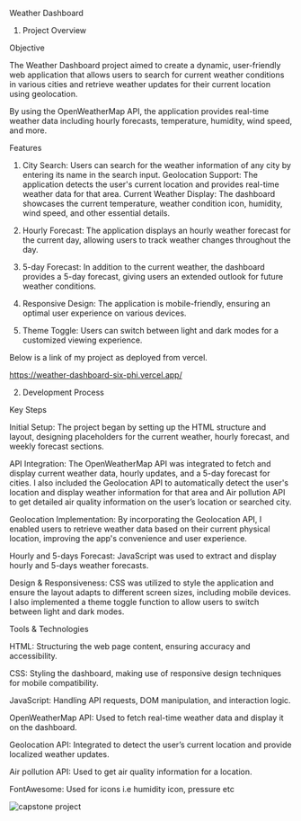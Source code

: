 Weather Dashboard
1. Project Overview

Objective

The Weather Dashboard project aimed to create a dynamic, user-friendly web application that allows users to search for current weather conditions in various cities and retrieve weather updates for their current location using geolocation.

 By using the OpenWeatherMap API, the application provides real-time weather data including hourly forecasts, temperature, humidity, wind speed, and more.

Features

1. City Search: Users can search for the weather information of any city by entering its name in the search input.
Geolocation Support: The application detects the user's current location and provides real-time weather data for that area.
Current Weather Display: The dashboard showcases the current temperature, weather condition icon, humidity, wind speed, and other essential details.

2. Hourly Forecast: The application displays an hourly weather forecast for the current day, allowing users to track weather changes throughout the day.

3. 5-day  Forecast: In addition to the current weather, the dashboard provides a 5-day forecast, giving users an extended outlook for future weather conditions.

4. Responsive Design: The application is mobile-friendly, ensuring an optimal user experience on various devices.

5. Theme Toggle: Users can switch between light and dark modes for a customized viewing experience.

Below is a link of my project as deployed from vercel.

https://weather-dashboard-six-phi.vercel.app/

2. Development Process

Key Steps

Initial Setup: The project began by setting up the HTML structure and layout, designing placeholders for the current weather, hourly forecast, and weekly forecast sections.

API Integration: The OpenWeatherMap API was integrated to fetch and display current weather data, hourly updates, and a 5-day forecast for cities. I also included the Geolocation API to automatically detect the user's location and display weather information for that area and Air pollution API to get detailed air quality information on the user’s location or searched city.

Geolocation Implementation: By incorporating the Geolocation API, I enabled users to retrieve weather data based on their current physical location, improving the app's convenience and user experience.

Hourly and 5-days  Forecast: JavaScript was used to extract and display hourly and 5-days weather forecasts.

Design & Responsiveness: CSS was utilized to style the application and ensure the layout adapts to different screen sizes, including mobile devices. I also implemented a theme toggle function to allow users to switch between light and dark modes.


Tools & Technologies

HTML: Structuring the web page content, 
ensuring  accuracy and accessibility.

CSS: Styling the dashboard, making use of responsive design techniques for mobile compatibility.

JavaScript: Handling API requests, DOM manipulation, and interaction logic.

OpenWeatherMap API: Used to fetch real-time weather data and display it on the dashboard.

Geolocation API: Integrated to detect the user’s current location and provide localized weather updates.

Air pollution API:  Used to get air quality information for a location.

FontAwesome: Used for icons  i.e humidity icon, pressure etc

![capstone project](https://github.com/user-attachments/assets/802a2e3e-eb3d-4e8d-9bf0-61085aff04c0)
